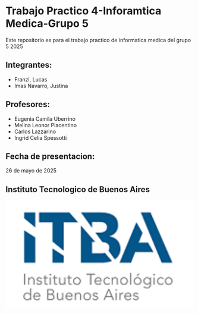 # Trabajo Practico 4-Inforamtica Medica-Grupo 5
Este repositorio es para el trabajo practico de informatica medica del grupo 5 2025
## Integrantes:
- Franzi, Lucas
- Imas Navarro, Justina

## Profesores:
- Eugenia Camila Uberrino
- Melina Leonor Piacentino
- Carlos Lazzarino
- Ingrid Celia Spessotti

## Fecha de presentacion:
26 de mayo de 2025

## Instituto Tecnologico de Buenos Aires
![Descripción de la imagen](logo.itba.png)
